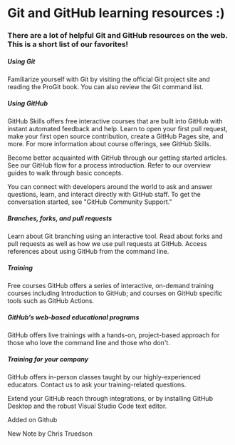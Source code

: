 # Git and GitHub learning resources :)

### There are a lot of helpful Git and GitHub resources on the web. This is a short list of our favorites!

##### Using Git
Familiarize yourself with Git by visiting the official Git project site and reading the ProGit book. You can also review the Git command list.

##### Using GitHub
GitHub Skills offers free interactive courses that are built into GitHub with instant automated feedback and help. Learn to open your first pull request, make your first open source contribution, create a GitHub Pages site, and more. For more information about course offerings, see GitHub Skills.

Become better acquainted with GitHub through our getting started articles. See our GitHub flow for a process introduction. Refer to our overview guides to walk through basic concepts.

You can connect with developers around the world to ask and answer questions, learn, and interact directly with GitHub staff. To get the conversation started, see "GitHub Community Support."

##### Branches, forks, and pull requests
Learn about Git branching using an interactive tool. Read about forks and pull requests as well as how we use pull requests at GitHub. Access references about using GitHub from the command line.

##### Training
Free courses
GitHub offers a series of interactive, on-demand training courses including Introduction to GitHub; and courses on GitHub specific tools such as GitHub Actions.

##### GitHub's web-based educational programs
GitHub offers live trainings with a hands-on, project-based approach for those who love the command line and those who don't.

##### Training for your company
GitHub offers in-person classes taught by our highly-experienced educators. Contact us to ask your training-related questions.

Extend your GitHub reach through integrations, or by installing GitHub Desktop and the robust Visual Studio Code text editor.

Added on Github

New Note by Chris Truedson
